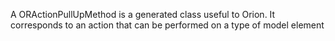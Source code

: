 A ORActionPullUpMethod is a generated class useful to Orion. It corresponds to an action that can be performed on a type of model element 